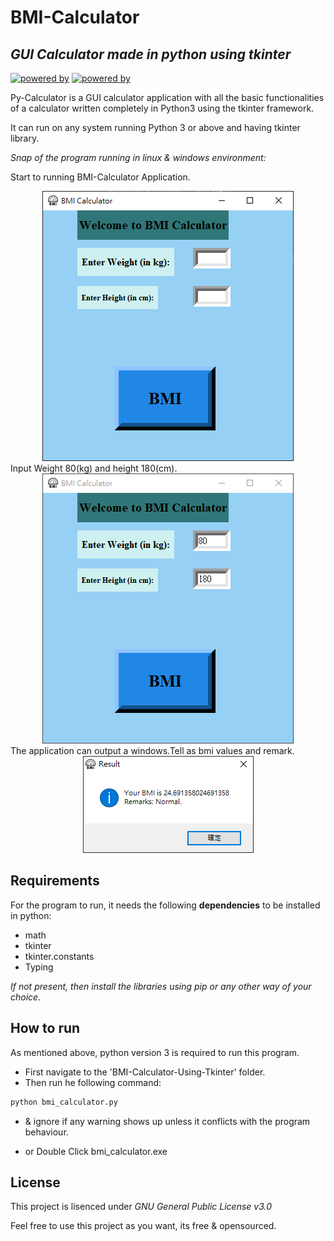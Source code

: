 # BMI-Calculator
## _GUI Calculator made in python using tkinter_

[![powered by](https://img.shields.io/badge/Powered%20by-Python%203-blue)](https://www.python.org/)
[![powered by](https://img.shields.io/badge/Powered%20by-Tkinter-red)](https://docs.python.org/3/library/tkinter.html)

Py-Calculator is a GUI calculator application with all the basic functionalities of a calculator written completely in Python3 using the tkinter framework.

It can run on any system running Python 3 or above and having tkinter library.

_Snap of the program running in linux & windows environment:_

Start to running BMI-Calculator Application.
<div align="center">
<img src="https://github.com/Wade0125Studio/BMI-Calculator-Using-Tkinter/blob/main/images/Demo0.PNG">
</div>
Input Weight 80(kg) and height 180(cm).
<div align="center">
<img src="https://github.com/Wade0125Studio/BMI-Calculator-Using-Tkinter/blob/main/images/Demo1.PNG">
</div>
The application can output a windows.Tell as bmi values and remark.
<div align="center">
<img src="https://github.com/Wade0125Studio/BMI-Calculator-Using-Tkinter/blob/main/images/Demo2.PNG">
</div>



## Requirements
For the program to run, it needs the following **dependencies** to be installed in python:
- math
- tkinter
- tkinter.constants
- Typing 

_If not present, then install the libraries using pip or any other way of your choice._

## How to run
As mentioned above, python version 3 is required to run this program.
- First navigate to the 'BMI-Calculator-Using-Tkinter' folder.
- Then run he following command:
```sh
python bmi_calculator.py
```
- & ignore if any warning shows up unless it conflicts with the program behaviour.

- or Double Click bmi_calculator.exe



## License

This project is lisenced under _GNU General Public License v3.0_

Feel free to use this project as you want, its free & opensourced.
